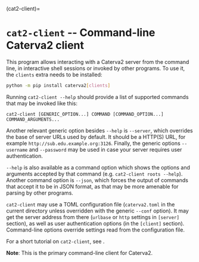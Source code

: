 (cat2-client)=
# `cat2-client` -- Command-line Caterva2 client

This program allows interacting with a Caterva2 server from the command line, in interactive shell sessions or invoked by other programs.  To use it, the `clients` extra needs to be installed:

```sh
python -m pip install caterva2[clients]
```

Running `cat2-client --help` should provide a list of supported commands that may be invoked like this:

```
cat2-client [GENERIC_OPTION...] COMMAND [COMMAND_OPTION...] COMMAND_ARGUMENTS...
```

Another relevant generic option besides `--help` is `--server`, which overrides the base of server URLs used by default.  It should be a HTTP(S) URL, for example `http://sub.edu.example.org:3126`.  Finally, the generic options `--username` and `--password` may be used in case your server requires user authentication.

`--help` is also available as a command option which shows the options and arguments accepted by that command (e.g. `cat2-client roots --help`).  Another command option is `--json`, which forces the output of commands that accept it to be in JSON format, as that may be more amenable for parsing by other programs.

`cat2-client` may use a TOML configuration file (`caterva2.toml` in the current directory unless overridden with the generic `--conf` option).  It may get the server address from there (`urlbase` or `http` settings in `[server]` section), as well as user authentication options (in the `[client]` section).  Command-line options override settings read from the configuration file.

For a short tutorial on `cat2-client`, see [](Using-the-command-line-client).

**Note**: This is the primary command-line client for Caterva2.
